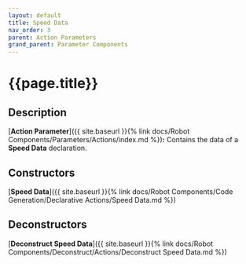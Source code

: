 ```yaml
---
layout: default
title: Speed Data
nav_order: 3
parent: Action Parameters
grand_parent: Parameter Components
---
```


# **{{page.title}}**

## **Description**

[**Action Parameter**]({{ site.baseurl }}{% link docs/Robot Components/Parameters/Actions/index.md %})**:** Contains the data of a **Speed Data** declaration. 

## **Constructors**

[**Speed Data**]({{ site.baseurl }}{% link docs/Robot Components/Code Generation/Declarative Actions/Speed Data.md %})

## **Deconstructors**

[**Deconstruct Speed Data**]({{ site.baseurl }}{% link docs/Robot Components/Deconstruct/Actions/Deconstruct Speed Data.md %})

